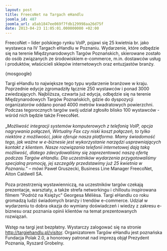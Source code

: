 ```yaml
---
layout: post
title: FreecoNet na Targach eHandlu
joomla_id: 487
joomla_url: a5ab1847ee069f7fdb129998aa26d75f
date: 2013-04-23 11:05:01.000000000 +02:00
---
```

FreecoNet &ndash; lider polskiego rynku VoIP, pojawi się 25 kwietnia br. jako wystawca na IV Targach eHandlu w Poznaniu. Wydarzenie, kt&oacute;re odbędzie się na terenie Międzynarodowych Targ&oacute;w Poznańskich, skierowane zostało do os&oacute;b związanych ze środowiskiem e-commerce, m.in. dostawc&oacute;w usług i produkt&oacute;w, właścicieli sklep&oacute;w internetowych oraz entuzjast&oacute;w branży.<p>{mosgoogle}</p><p>Targi eHandlu to największe tego typu wydarzenie branżowe w kraju. Poprzednie edycje zgromadziły łącznie 250 wystawc&oacute;w i ponad 3000 zwiedzających. Najbliższa, czwarta już edycja, odbędzie się na terenie Międzynarodowych Targ&oacute;w Poznańskich, gdzie do dyspozycji organizator&oacute;w oddano ponad 4000 metr&oacute;w kwadratowych powierzchni. Podczas tegorocznych targ&oacute;w sw&oacute;j udział zgłosiło blisko 100 wystawc&oacute;w - wśr&oacute;d nich będzie także FreecoNet. <br /><br />&bdquo;<em>Możliwość integracji system&oacute;w komputerowych z telefonią VoIP, opcja nagrywania połączeń, Wirtualny Fax czy niski koszt połączeń, to tylko niekt&oacute;re z możliwości, jakie oferuje nasza platforma. Mamy świadomość tego, jak ważne w e-biznesie jest wykorzystanie narzędzi usprawniających kontakt z klientem. Nasze rozwiązania telefonii internetowej dają taką możliwość, dlatego zdecydowaliśmy się zaprezentować naszą ofertę podczas Targ&oacute;w eHandlu. Dla uczestnik&oacute;w wydarzenia przygotowaliśmy specjalną promocję, jej szczeg&oacute;ły przedstawimy już 25 kwietnia w Poznaniu.</em>&rdquo; &ndash; m&oacute;wi Paweł Gruszecki, Business Line Manager FreecoNet, Aiton Caldwell SA.<br /><br />Poza przestrzenią wystawienniczą, na uczestnik&oacute;w targ&oacute;w czekają prezentacje, warsztaty, a także strefa networkingu i chilloutu inspirowana filmem &quot;Podr&oacute;ż na Księżyc&quot; Georgesa M&eacute;li&egrave;sa. Targi eHandlu co roku gromadzą ludzi świadomych branży i trend&oacute;w e-commerce. Udział w wydarzeniu to dobra okazja do wymiany doświadczeń i wiedzy z zakresu e-biznesu oraz poznania opinii klient&oacute;w na temat prezentowanych rozwiązań.&nbsp;&nbsp; <br /><br />Wstęp na targi jest bezpłatny. Wystarczy zalogować się na stronie http://targiehandlu.pl/visitor. Organizatorem Targ&oacute;w eHandlu jest poznańska Fundacja Polak 2.0, a honorowy patronat nad imprezą objął Prezydent Poznania, Ryszard Grobelny. </p>
